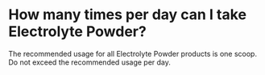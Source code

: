 # How many times per day can I take Electrolyte Powder?

The recommended usage for all Electrolyte Powder products is one scoop. Do not exceed the recommended usage per day.